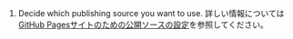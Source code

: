 1. Decide which publishing source you want to use. 詳しい情報については[GitHub Pagesサイトのための公開ソースの設定](/pages/getting-started-with-github-pages/configuring-a-publishing-source-for-your-github-pages-site)を参照してください。
